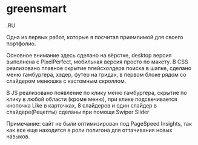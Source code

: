 # greensmart

.RU

Одна из первых работ, которые я посчитал приемлимой для своего портфолио.

Основное внимание здесь сделано на вёрстке, desktop версия выполнена с PixelPerfect, мобильная версия просто по макету.
В CSS реализовано плавное скрытие плейсхолдера поиска в шапке, сделано меню гамбургера, хэдер, футер на гридах, в первом блоке рядом со слайдером менюшка с кастомным скроллом.

В JS реализовано появление по клику меню гамбургера, скрытие по клику в любой области (кроме меню), при клике подсвечивается кнопочка Like в карточках, 8 слайдеров и один слайдер в слайдере(Рецепты) сделаны при помощи Swiper Slider

Примечание: сайт не были оптимизирован под PageSpeed Insights, так как все еще находится в роли полигона для оттачивания новых навыков.
